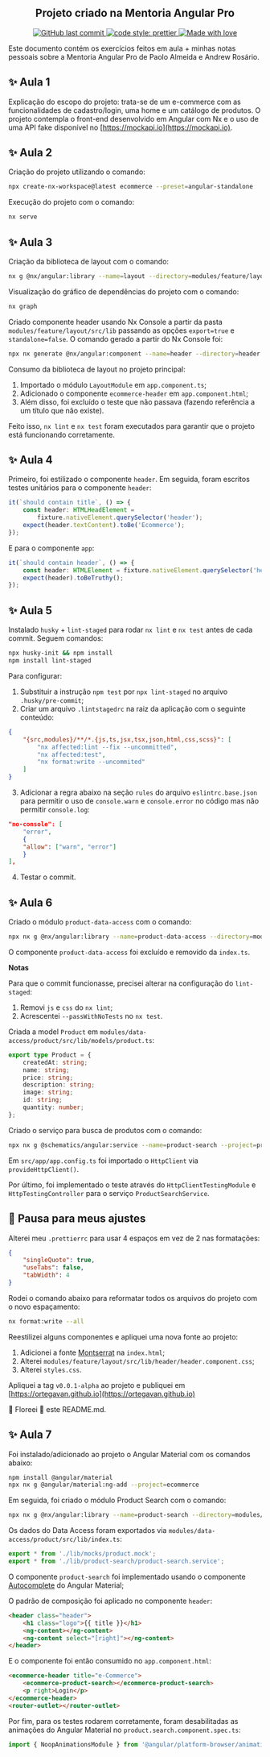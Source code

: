 <h2 align="center">
    Projeto criado na Mentoria Angular Pro
</h2>

<p align="center">
    <a href="https://github.com/ortegavan/ecommerce/commits/">
        <img alt="GitHub last commit" src="https://img.shields.io/github/last-commit/ortegavan/ecommerce?style=flat-square">
    </a>
    <a href="https://github.com/prettier">
        <img alt="code style: prettier" src="https://img.shields.io/badge/code_style-prettier-ff69b4.svg?style=flat-square">
    </a>   
    <a href="https://github.com/ortegavan">
        <img alt="Made with love" src="https://img.shields.io/badge/made%20with%20%E2%99%A5%20by-ortegavan-ff69b4.svg?style=flat-square">
    </a>
</p>

Este documento contém os exercícios feitos em aula + minhas notas pessoais sobre a Mentoria Angular Pro de Paolo Almeida e Andrew Rosário.

## ✨ Aula 1

Explicação do escopo do projeto: trata-se de um e-commerce com as funcionalidades de cadastro/login, uma home e um catálogo de produtos. O projeto contempla o front-end desenvolvido em Angular com Nx e o uso de uma API fake disponível no [https://mockapi.io](https://mockapi.io).

## ✨ Aula 2

Criação do projeto utilizando o comando:

```bash
npx create-nx-workspace@latest ecommerce --preset=angular-standalone
```

Execução do projeto com o comando:

```bash
nx serve
```

## ✨ Aula 3

Criação da biblioteca de layout com o comando:

```bash
nx g @nx/angular:library --name=layout --directory=modules/feature/layout --projectNameAndRootFormat=as-provided --standalone=false --style=css
```

Visualização do gráfico de dependências do projeto com o comando:

```bash
nx graph
```

Criado componente header usando Nx Console a partir da pasta `modules/feature/layout/src/lib` passando as opções `export=true` e `standalone=false`. O comando gerado a partir do Nx Console foi:

```bash
npx nx generate @nx/angular:component --name=header --directory=header --export=true --standalone=false --nameAndDirectoryFormat=as-provided --no-interactive
```

Consumo da biblioteca de layout no projeto principal:

1. Importado o módulo `LayoutModule` em `app.component.ts`;
2. Adicionado o componente `ecommerce-header` em `app.component.html`;
3. Além disso, foi excluído o teste que não passava (fazendo referência a um título que não existe).

Feito isso, `nx lint` e `nx test` foram executados para garantir que o projeto está funcionando corretamente.

## ✨ Aula 4

Primeiro, foi estilizado o componente `header`. Em seguida, foram escritos testes unitários para o componente `header`:

```typescript
it(`should contain title`, () => {
    const header: HTMLHeadElement =
        fixture.nativeElement.querySelector('header');
    expect(header.textContent).toBe('Ecommerce');
});
```

E para o componente `app`:

```typescript
it(`should contain header`, () => {
    const header: HTMLElement = fixture.nativeElement.querySelector('header');
    expect(header).toBeTruthy();
});
```

## ✨ Aula 5

Instalado `husky` + `lint-staged` para rodar `nx lint` e `nx test` antes de cada commit. Seguem comandos:

```bash
npx husky-init && npm install
npm install lint-staged
```

Para configurar:

1. Substituir a instrução `npm test` por `npx lint-staged` no arquivo `.husky/pre-commit`;
2. Criar um arquivo `.lintstagedrc` na raiz da aplicação com o seguinte conteúdo:

```json
{
    "{src,modules}/**/*.{js,ts,jsx,tsx,json,html,css,scss}": [
        "nx affected:lint --fix --uncommitted",
        "nx affected:test",
        "nx format:write --uncommited"
    ]
}
```

3. Adicionar a regra abaixo na seção `rules` do arquivo `eslintrc.base.json` para permitir o uso de `console.warn` e `console.error` no código mas não permitir `console.log`:

```json
"no-console": [
    "error",
    {
    "allow": ["warn", "error"]
    }
],
```

4. Testar o commit.

## ✨ Aula 6

Criado o módulo `product-data-access` com o comando:

```bash
npx nx g @nx/angular:library --name=product-data-access --directory=modules/data-access/product --projectNameAndRootFormat=as-provided
```

O componente `product-data-access` foi excluído e removido da `index.ts`.

**Notas**

Para que o commit funcionasse, precisei alterar na configuração do `lint-staged`:

1. Removi `js` e `css` do `nx lint`;
2. Acrescentei `--passWithNoTests` no `nx test`.

Criada a model `Product` em `modules/data-access/product/src/lib/models/product.ts`:

```typescript
export type Product = {
    createdAt: string;
    name: string;
    price: string;
    description: string;
    image: string;
    id: string;
    quantity: number;
};
```

Criado o serviço para busca de produtos com o comando:

```bash
npx nx g @schematics/angular:service --name=product-search --project=product-data-access --flat=false
```

Em `src/app/app.config.ts` foi importado o `HttpClient` via `provideHttpClient()`.

Por último, foi implementado o teste através do `HttpClientTestingModule` e `HttpTestingController` para o serviço `ProductSearchService`.

## 🍺 Pausa para meus ajustes

Alterei meu `.prettierrc` para usar 4 espaços em vez de 2 nas formatações:

```json
{
    "singleQuote": true,
    "useTabs": false,
    "tabWidth": 4
}
```

Rodei o comando abaixo para reformatar todos os arquivos do projeto com o novo espaçamento:

```bash
nx format:write --all
```

Reestilizei alguns componentes e apliquei uma nova fonte ao projeto:

1. Adicionei a fonte [Montserrat](https://fonts.google.com/specimen/Montserrat) na `index.html`;
2. Alterei `modules/feature/layout/src/lib/header/header.component.css`;
3. Alterei `styles.css`.

Apliquei a tag `v0.0.1-alpha` ao projeto e publiquei em [https://ortegavan.github.io](https://ortegavan.github.io)

🌸 Floreei 🌸 este README.md.

## ✨ Aula 7

Foi instalado/adicionado ao projeto o Angular Material com os comandos abaixo:

```bash
npm install @angular/material
npx nx g @angular/material:ng-add --project=ecommerce
```

Em seguida, foi criado o módulo Product Search com o comando:

```bash
npx nx g @nx/angular:library --name=product-search --directory=modules/feature/product/search --projectNameAndRootFormat=as-provided --style=css
```

Os dados do Data Access foram exportados via `modules/data-access/product/src/lib/index.ts`:

```typescript
export * from './lib/mocks/product.mock';
export * from './lib/product-search/product-search.service';
```

O componente `product-search` foi implementado usando o componente [Autocomplete](https://material.angular.io/components/autocomplete/overview#automatically-highlighting-the-first-option) do Angular Material;

O padrão de composição foi aplicado no componente `header`:

```html
<header class="header">
    <h1 class="logo">{{ title }}</h1>
    <ng-content></ng-content>
    <ng-content select="[right]"></ng-content>
</header>
```

E o componente foi então consumido no `app.component.html`:

```html
<ecommerce-header title="e-Commerce">
    <ecommerce-product-search></ecommerce-product-search>
    <p right>Login</p>
</ecommerce-header>
<router-outlet></router-outlet>
```

Por fim, para os testes rodarem corretamente, foram desabilitadas as animações do Angular Material no `product.search.component.spec.ts`:

```typescript
import { NoopAnimationsModule } from '@angular/platform-browser/animations';
```
